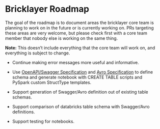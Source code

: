 # Bricklayer Roadmap

The goal of the roadmap is to document areas the bricklayer core team is
planning to work on in the future or is currently working on. PRs
targeting these areas are very welcome, but please check first with a
core team member that nobody else is working on the same thing.

**Note:** This doesn’t include everything that the core team will work
on, and everything is subject to change.

- Continue making error messages more useful and informative.

- Use [OpenAPI/Swagger Specification](https://swagger.io/specification/) and 
[Avro Specification](https://avro.apache.org/docs/current/gettingstartedpython.html) 
to define schema and generate notebook with CREATE TABLE scripts and PySpark 
custom StructType templates.

- Support generation of Swagger/Avro definition out of existing table schemas.

- Support comparison of databricks table schema with Swagger/Avro definitions.

- Support testing for notebooks.
